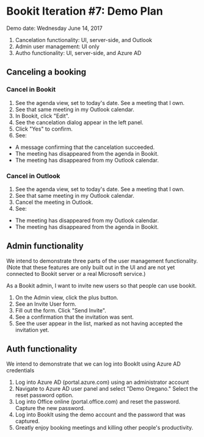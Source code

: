 
# Bookit Iteration #7: Demo Plan

Demo date: Wednesday June 14, 2017

1) Cancelation functionality: UI, server-side, and Outlook
2) Admin user management: UI only
3) Autho functionality: UI, server-side, and Azure AD

## Canceling a booking

### Cancel in Bookit
1) See the agenda view, set to today's date. See a meeting that I own.
2) See that same meeting in my Outlook calendar.
3) In Bookit, click "Edit".
4) See the cancelation dialog appear in the left panel.
5) Click "Yes" to confirm.
6) See:
- A message confirming that the cancelation succeeded.
- The meeting has disappeared from the agenda in Bookit.
- The meeting has disappeared from my Outlook calendar.

### Cancel in Outlook
1) See the agenda view, set to today's date. See a meeting that I own.
2) See that same meeting in my Outlook calendar.
3) Cancel the meeting in Outlook.
4) See:
- The meeting has disappeared from my Outlook calendar.
- The meeting has disappeared from the agenda in Bookit.


## Admin functionality

We intend to demonstrate three parts of the user management functionality. (Note that these features are only built out in the UI and are not yet connected to Bookit server or a real Microsoft service.)

As a Bookit admin, I want to invite new users so that people can use bookit.
1) On the Admin view, click the plus button.
2) See an Invite User form.
3) Fill out the form. Click "Send Invite".
4) See a confirmation that the invitation was sent.
5) See the user appear in the list, marked as not having accepted the invitation yet.

## Auth functionality

We intend to demonstrate that we can log into BookIt using Azure AD credentials

1) Log into Azure AD (portal.azure.com) using an administrator account
2) Navigate to Azure AD user panel and select "Demo Oregano."  Select the reset password option.
3) Log into Office online (portal.office.com) and reset the password.  Capture the new password.
4) Log into BookIt using the demo account and the password that was captured.
5) Greatly enjoy booking meetings and killing other people's productivity.

